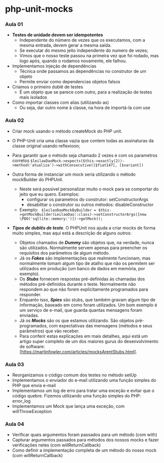 # php-unit-mocks

### Aula 01

* **Testes de unidade devem ser idempotentes** 
    * Independente do número de vezes que os executamos, com a mesma entrada, devem gerar a mesma saída.
    * Se executar do mesmo jeito independente do numero de vezes;
    * Vimos que o nosso teste passou na primeira vez que foi rodado, mas logo após, quando o rodamos novamente, ele falhou.
* Implementamos  injeção de dependências
    * Técnica onde passamos as dependências no construtor de um objeto
    * Permite enviar como dependencias objetos falsos
* Criamos o primeiro dublê de testes
    * É um objeto que se parece com outro, para a realização de testes mais isolados
* Como importar classes com alias (utilizando as)
    * Ou seja, dar outro nome à classe, na hora de importá-la com use
    
### Aula 02

* Criar mock usando o método createMock do PHP unit. 
+ O PHP-Unit cria uma classe vazia que contem todas as assinaturas da classe original usando reflexioon;
+ Para garantir que o método seja chamado 2 vezes e com os parametros corretos
    ```$leilaoDaoMock->expects($this->exactly(2))->method('atualiza')->withConsecutive([$fiat147], [$variant])```
+ Outra forma de instanciar um mock seria utilizando o método mockBuilder do PHPUnit.
    + Neste será possível personalizar muito o mock para se comportar do jeito que eu quero. Exemplos:
        + configurar os parametros do construtor: setConstructorArgs
        + desabilitar o construtor ou outros métodos: disableConstructor
    + Exemplo:
        ``` $leilaoDaoMockByBuilder = $this->getMockBuilder(LeilaoDao::class)->setConstructorArgs([new \PDO('sqllite::memory:')])->getMock();```

+ ***Tipos de dublês de teste***. O PHPUnit nos ajuda a criar mocks de forma muito simples, mas aqui está a descrição de alguns outros:
    + Objetos chamados de ***Dummy*** são objetos que, na verdade, nunca são utilizados. Normalmente servem apenas para preencher os requisitos dos parâmetros de algum método.
    + Já os ***Fakes*** são implementações que realmente funcionam, mas normalmente tomam algum tipo de atalho que não os permitem ser utilizados em produção (um banco de dados em memória, por exemplo).
    + Os ***Stubs*** fornecem respostas pré-definidas às chamadas dos métodos pré-definidos durante o teste. Normalmente não respondem ao que não forem explicitamente programados para responder. 
    + Enquanto isso, ***Spies*** são stubs, que também gravam algum tipo de informação, baseado em como foram utilizados. Um bom exemplo é um serviço de e-mail, que guarda quantas mensagens foram enviadas.
    + Já os ***Mocks*** são os que estamos utilizando. São objetos pré-programados, com expectativas das mensagens (métodos e seus parâmetros) que vão receber.
    + Para conferir estas explicações em mais detalhes, aqui está um artigo super completo de um dos maiores gurus do desenvolvimento de software: [https://martinfowler.com/articles/mocksArentStubs.html].
    
### Aula 03

+ Reorganizamos o código comum dos testes no método setUp
+ Implementamos o enviador do e-mail utilizando uma função simples do PHP que envia e-mail
+ Implementamos um log de erro para tratar uma exceção e evitar que o código quebre. Fizemos utilizando uma função simples do PHP: error_log
+ Implementamos um Mock que lança uma exceção, com willThrowException

### Aula 04

+ Verificar quais argumentos foram passados para um método (com with)
+ Capturar argumentos passados para métodos dos nossos mocks e fazer verificações neles (com willReturnCallback)
+ Como definir a implementação completa de um método do nosso mock (com willReturnCallback)

